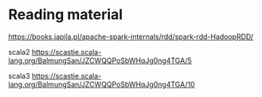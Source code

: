 # Reading material
https://books.japila.pl/apache-spark-internals/rdd/spark-rdd-HadoopRDD/


scala2
https://scastie.scala-lang.org/BalmungSan/JZCWQQPoSbWHqJg0ng4TGA/5

scala3
https://scastie.scala-lang.org/BalmungSan/JZCWQQPoSbWHqJg0ng4TGA/10

